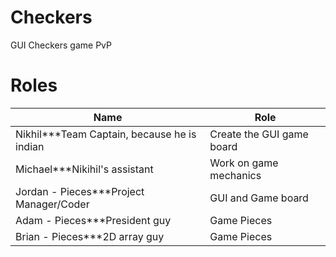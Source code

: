 Checkers
========

GUI Checkers game PvP

Roles
=====

| Name | Role  |
| ------------- | ----------- |
| Nikhil***Team Captain, because he is indian | Create the GUI game board|
| Michael***Nikihil's assistant| Work on game mechanics     |
| Jordan - Pieces***Project Manager/Coder| GUI and Game board        |
| Adam - Pieces***President guy| Game Pieces        |
| Brian - Pieces***2D array guy | Game Pieces        |
